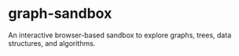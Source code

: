 # graph-sandbox
An interactive browser-based sandbox to explore graphs, trees, data structures, and algorithms. 
